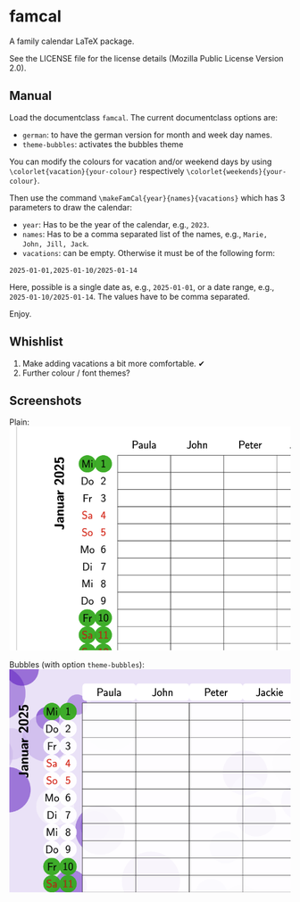 # famcal
A family calendar LaTeX package.

See the LICENSE file for the license details (Mozilla Public License Version 2.0).

## Manual
Load the documentclass ``` famcal ```. 
The current documentclass options are:

 * ```german```: to have the german version for month and week day names. 
 * ```theme-bubbles```: activates the bubbles theme

You can modify the colours for vacation and/or weekend days by using ```\colorlet{vacation}{your-colour}``` respectively ```\colorlet{weekends}{your-colour}```.

Then use the command ```\makeFamCal{year}{names}{vacations}``` which has 3 parameters to draw the calendar:

 * ```year```: Has to be the year of the calendar, e.g., ```2023```.
 * ```names```: Has to be a comma separated list of the names, e.g., ```Marie, John, Jill, Jack```.
 * ```vacations```: can be empty. Otherwise it must be of the following form:
```
2025-01-01,2025-01-10/2025-01-14
```
Here, possible is a single date as, e.g., `2025-01-01`, or a date range, e.g., `2025-01-10/2025-01-14`. The values have to be comma separated.

Enjoy.


## Whishlist

1. Make adding vacations a bit more comfortable. &#x2714;
2. Further colour / font themes?

## Screenshots
Plain:
![Screenshot of the produced pdf for plain theme](screenshot.png "Screenshot plain")

Bubbles (with option ```theme-bubbles```):
![Screenshot of the produced pdf for bubbles theme](theme-bubbles.png "Screenshot bubbles")
